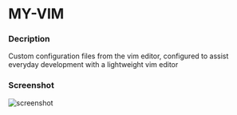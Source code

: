 # MY-VIM

### Decription

Custom configuration files from the vim editor, configured to assist  
everyday development with a lightweight vim editor


### Screenshot

![screenshot]('https://github.com/juniored22/my-vim/blob/master/Screenshot.png')


